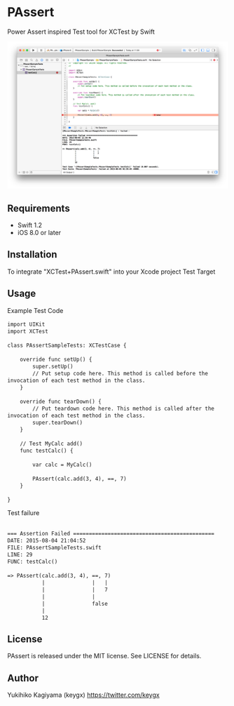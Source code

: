 # PAssert

Power Assert inspired Test tool for XCTest by Swift

![](images/screen.png)


## Requirements
- Swift 1.2
- iOS 8.0 or later

## Installation

To integrate "XCTest+PAssert.swift" into your Xcode project Test Target

## Usage

Example Test Code

```
import UIKit
import XCTest

class PAssertSampleTests: XCTestCase {
    
    override func setUp() {
        super.setUp()
        // Put setup code here. This method is called before the invocation of each test method in the class.
    }
    
    override func tearDown() {
        // Put teardown code here. This method is called after the invocation of each test method in the class.
        super.tearDown()
    }
    
    // Test MyCalc add()
    func testCalc() {
        
        var calc = MyCalc()
        
        PAssert(calc.add(3, 4), ==, 7)
    }
    
}

```

Test failure

```

=== Assertion Failed =============================================
DATE: 2015-08-04 21:04:52
FILE: PAssertSampleTests.swift
LINE: 29
FUNC: testCalc()

=> PAssert(calc.add(3, 4), ==, 7)
           |               |   |
           |               |   7
           |               |
           |               false
           |
           12

```

## License

PAssert is released under the MIT license. See LICENSE for details.

## Author

Yukihiko Kagiyama (keygx) <https://twitter.com/keygx>

